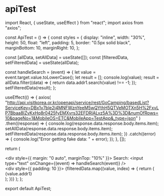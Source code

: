 # apiTest
import React, { useState, useEffect } from "react";
import axios from "axios";

const ApiTest = () => {
  const styles = {
    display: "inline",
    width: "30%",
    height: 50,
    float: "left",
    padding: 5,
    border: "0.5px solid black",
    marginBottom: 10,
    marginRight: 10,
  };

  const [allData, setAllData] = useState([]);
  const [filteredData, setFilteredData] = useState(allData);

  const handleSearch = (event) => {
    let value = event.target.value.toLowerCase();
    let result = [];
    console.log(value);
    result = allData.filter((data) => {
      return data.addr1.search(value) !== -1;
    });
    setFilteredData(result);
  };

  useEffect(() => {
    axios(
      "http://api.visitkorea.or.kr/openapi/service/rest/GoCamping/basedList?ServiceKey=DBx1v7ble2j4MNFWznYeeM5wQYthH5QTVeMOTXn5H%2FxvLP7Bbaa8IZvKxHq8r0425fyEMXvrs32EFDRIALvz5A%3D%3D&numOfRows=10&pageNo=1&MobileOS=ETC&MobileApp=TestApp&_type=json"
    )
      .then((response) => {
        console.log(response.data.response.body.items.item);
        setAllData(response.data.response.body.items.item);
        setFilteredData(response.data.response.body.items.item);
      })
      .catch((error) => {
        console.log("Error getting fake data: " + error);
      });
  }, []);

  return (
    <div className="App">
      <div style={{ margin: "0 auto", marginTop: "10%" }}>
        <label>Search:</label>
        <input type="text" onChange={(event) => handleSearch(event)} />
      </div>
      <div style={{ padding: 10 }}>
        {filteredData.map((value, index) => {
          return (
            <div style={styles} key={value.contentId}>
              {value.addr1}
            </div>
          );
        })}
      </div>
    </div>
  );
};

export default ApiTest;
